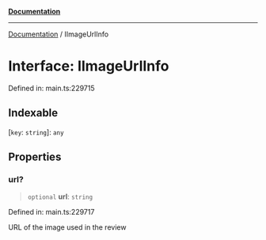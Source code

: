[**Documentation**](../README.md)

***

[Documentation](../README.md) / IImageUrlInfo

# Interface: IImageUrlInfo

Defined in: main.ts:229715

## Indexable

\[`key`: `string`\]: `any`

## Properties

### url?

> `optional` **url**: `string`

Defined in: main.ts:229717

URL of the image used in the review
